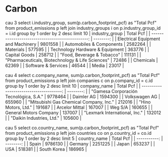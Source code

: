 # Carbon


cau 3
select i.industry_group, sum(p.carbon_footprint_pcf) as "Total Pcf"
from product_emissions p
left join industry_groups i on p.industry_group_id = i.id
group by 1
order by 2 desc
limit 10
| industry_group                                   | Total Pcf | 
| -----------------------------------------------: | --------: | 
| Electrical Equipment and Machinery               | 9801558   | 
| Automobiles & Components                         | 2582264   | 
| Materials                                        | 577595    | 
| Technology Hardware & Equipment                  | 363776    | 
| Capital Goods                                    | 258712    | 
| "Food, Beverage & Tobacco"                       | 111131    | 
| "Pharmaceuticals, Biotechnology & Life Sciences" | 72486     | 
| Chemicals                                        | 62369     | 
| Software & Services                              | 46544     | 
| Media                                            | 23017     | 

cau 4
select c.company_name, sum(p.carbon_footprint_pcf) as "Total Pcf"
from product_emissions p
left join companies c on p.company_id = c.id
group by 1
order by 2 desc
limit 10
| company_name                            | Total Pcf | 
| --------------------------------------: | --------: | 
| "Gamesa Corporación Tecnológica, S.A."  | 9778464   | 
| Daimler AG                              | 1594300   | 
| Volkswagen AG                           | 655960    | 
| "Mitsubishi Gas Chemical Company, Inc." | 212016    | 
| "Hino Motors, Ltd."                     | 191687    | 
| Arcelor Mittal                          | 167007    | 
| Weg S/A                                 | 160655    | 
| General Motors Company                  | 137007    | 
| "Lexmark International, Inc."           | 132012    | 
| "Daikin Industries, Ltd."               | 105600    | 


cau 5
select co.country_name, sum(p.carbon_footprint_pcf) as "Total Pcf"
from product_emissions p
left join countries co on p.country_id = co.id
group by 1
order by 2 desc
limit 5
| country_name | Total Pcf | 
| -----------: | --------: | 
| Spain        | 9786130   | 
| Germany      | 2251225   | 
| Japan        | 653237    | 
| USA          | 518381    | 
| South Korea  | 186965    | 
